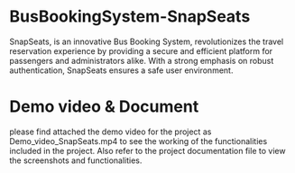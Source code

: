 # BusBookingSystem-SnapSeats

SnapSeats, is an innovative Bus Booking System, revolutionizes the travel reservation experience by providing a secure and efficient platform for passengers and administrators alike. With a strong emphasis on robust authentication, SnapSeats ensures a safe user environment.

# Demo video & Document 
please find attached the demo video for the project as Demo_video_SnapSeats.mp4 to see the working of the functionalities included in the project.
Also refer to the project documentation file to view the screenshots and functionalities.


